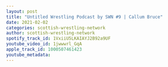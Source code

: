 ```yaml
---
layout: post
title: "Untitled Wrestling Podcast by SWN #9 | Callum Bruce"
date: 2021-02-02
categories: scottish-wrestling-network
author: scottish-wrestling-network
spotify_track_id: 1VxiiU5LKAIAYJ2B92a9UF
youtube_video_id: 1jwwwrl_GqA
apple_track_id: 1000507461423
youtube_metadata: 
---
```

